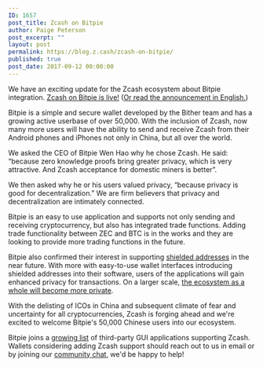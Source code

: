 ```yaml
---
ID: 1657
post_title: Zcash on Bitpie
author: Paige Peterson
post_excerpt: ""
layout: post
permalink: https://blog.z.cash/zcash-on-bitpie/
published: true
post_date: 2017-09-12 00:00:00
---
```

<p>We have an exciting update for the Zcash ecosystem about Bitpie integration. <a class="reference external" href="http://bitpie.com/2017-09-12/Zcash-on-Bitpie">Zcash on Bitpie is live!</a> (<a class="reference external" href="http://bitpie.com/2017-09-12/Zcash-on-Bitpie-en">Or read the announcement in English.</a>)</p>
<p>Bitpie is a simple and secure wallet developed by the Bither team and has a growing active userbase of over 50,000. With the inclusion of Zcash, now many more users will have the ability to send and receive Zcash from their Android phones and iPhones not only in China, but all over the world.</p>
<p>We asked the CEO of Bitpie Wen Hao why he chose Zcash. He said: “because zero knowledge proofs bring greater privacy, which is very attractive. And Zcash acceptance for domestic miners is better”.</p>
<p>We then asked why he or his users valued privacy, “because privacy is good for decentralization.”  We are firm believers that privacy and decentralization are intimately connected.</p>
<p>Bitpie is an easy to use application and supports not only sending and receiving cryptocurrency, but also has integrated trade functions. Adding trade functionality between ZEC and BTC is in the works and they are looking to provide more trading functions in the future.</p>
<p>Bitpie also confirmed their interest in supporting <a class="reference external" href="/anatomy-of-zcash/">shielded addresses</a> in the near future. With more with easy-to-use wallet interfaces introducing shielded addresses into their software, users of the applications will gain enhanced privacy for transactions. On a larger scale, <a class="reference external" href="/shielded-ecosystem/">the ecosystem as a whole will become more private</a>.</p>
<p>With the delisting of ICOs in China and subsequent climate of fear and uncertainty for all cryptocurrencies, Zcash is forging ahead and we're excited to welcome Bitpie's 50,000 Chinese users into our ecosystem.</p>
<p>Bitpie joins a <a class="reference external" href="https://zcashblog.wordpress.com/zcash-gui-wallets/">growing list</a> of third-party GUI applications supporting Zcash. Wallets considering adding Zcash support should reach out to us in email or by joining our <a class="reference external" href="https://chat.zcashcommunity.com/">community chat</a>, we'd be happy to help!</p>